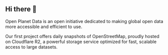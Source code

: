 ## Hi there 👋

Open Planet Data is an open initiative dedicated to making global open data more accessible and efficient to use.

Our first project offers daily snapshots of OpenStreetMap, proudly hosted on Cloudflare R2, a powerful storage service optimized for fast, scalable access to large datasets.
